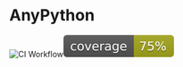 # AnyPython

![CI Workflow](https://github.com/antibagr/Any-Python-Template/actions/workflows/makefile.yml/badge.svg?event=push)![coverage badge](./coverage.svg)